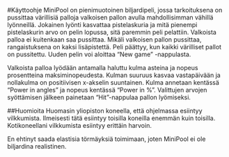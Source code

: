#Käyttoohje
MiniPool on pienimuotoinen biljardipeli, jossa tarkoituksena on pussittaa värillisiä palloja valkoisen pallon avulla mahdollisimman vähillä lyönneillä. Jokainen lyönti kasvattaa pistelaskuria ja mitä pienempi pistelaskurin arvo on pelin lopussa, sitä paremmin peli pelattiin. Valkoista palloa ei kuitenkaan saa pussittaa. Mikäli valkoisen pallon pussittaa, rangaistuksena on kaksi lisäpistettä. Peli päättyy, kun kaikki värilliset pallot on pussitettu. Uuden pelin voi aloittaa “New game” -nappulasta.

Valkoista palloa lyödään antamalla haluttu kulma asteina ja nopeus prosentteina maksiminopeudesta. Kulman suuruus kasvaa vastapäivään ja nollakulma on positiivisen x-akselin suuntainen. Kulma annetaan kentässä “Power in angles” ja nopeus kentässä “Power in %”. Valittujen arvojen syöttämisen jälkeen painetaan “Hit”-nappulaa pallon lyömiseksi.

##Huomioita
Huomasin yliopiston koneella, että ohjelmassa esiintyy vilkkumista. Ilmeisesti tätä esiintyy toisilla koneilla enemmän kuin toisilla. Kotikoneellani vilkkumista esiintyy erittäin harvoin.

En ehtinyt saada elastisia törmäyksiä toimimaan, joten MiniPool ei ole biljardina realistinen.
